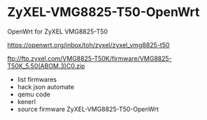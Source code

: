 # ZyXEL-VMG8825-T50-OpenWrt
OpenWrt for ZyXEL VMG8825-T50

https://openwrt.org/inbox/toh/zyxel/zyxel_vmg8825-t50

ftp://ftp.zyxel.com/VMG8825-T50K/firmware/VMG8825-T50K_5.50(ABOM.3)C0.zip

- list firmwares
- hack json automate
- qemu code
- kenerl 
- source firmware ZyXEL-VMG8825-T50-OpenWrt
